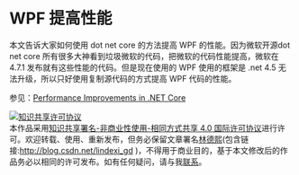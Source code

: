 # WPF 提高性能

本文告诉大家如何使用 dot net core 的方法提高 WPF 的性能。因为微软开源dot net core 所有很多大神看到垃圾微软的代码，把微软的代码性能提高，微软在 4.7.1 发布就有这些性能的代码。但是现在使用的 WPF 使用的框架是 .net 4.5 无法升级，所以只好使用复制源代码的方式提高 WPF 代码的性能。

<!--more-->
<!-- csdn -->
<!-- 草稿 -->



参见：[Performance Improvements in .NET Core](https://blogs.msdn.microsoft.com/dotnet/2017/06/07/performance-improvements-in-net-core/ )

<a rel="license" href="http://creativecommons.org/licenses/by-nc-sa/4.0/"><img alt="知识共享许可协议" style="border-width:0" src="https://licensebuttons.net/l/by-nc-sa/4.0/88x31.png" /></a><br />本作品采用<a rel="license" href="http://creativecommons.org/licenses/by-nc-sa/4.0/">知识共享署名-非商业性使用-相同方式共享 4.0 国际许可协议</a>进行许可。欢迎转载、使用、重新发布，但务必保留文章署名[林德熙](http://blog.csdn.net/lindexi_gd)(包含链接:http://blog.csdn.net/lindexi_gd )，不得用于商业目的，基于本文修改后的作品务必以相同的许可发布。如有任何疑问，请与我[联系](mailto:lindexi_gd@163.com)。  
